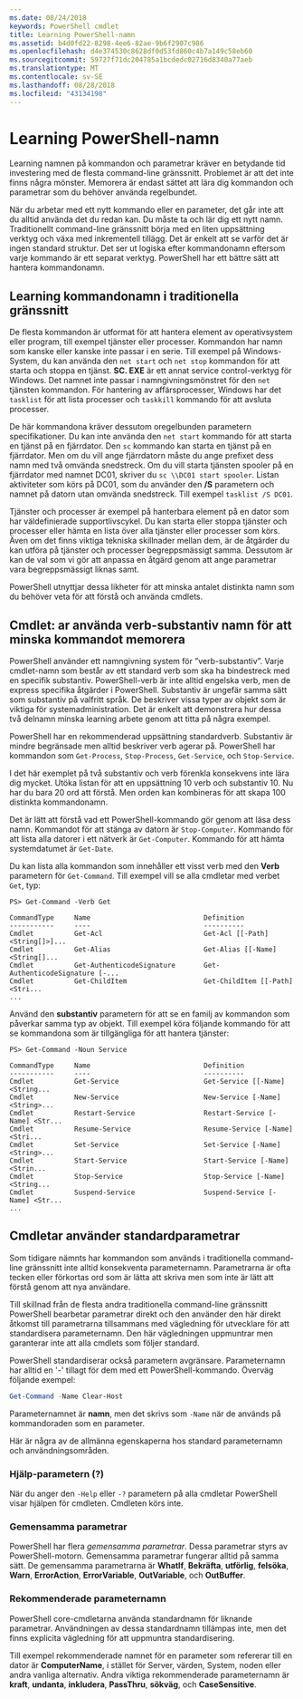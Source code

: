 ```yaml
---
ms.date: 08/24/2018
keywords: PowerShell cmdlet
title: Learning PowerShell-namn
ms.assetid: b4d0fd22-8298-4ee6-82ae-9b6f2907c986
ms.openlocfilehash: d4e374530c8628df0d53fd860c4b7a149c58eb60
ms.sourcegitcommit: 59727f71dc204785a1bcdedc02716d8340a77aeb
ms.translationtype: MT
ms.contentlocale: sv-SE
ms.lasthandoff: 08/28/2018
ms.locfileid: "43134198"
---
```

# <a name="learning-powershell-names"></a>Learning PowerShell-namn

Learning namnen på kommandon och parametrar kräver en betydande tid investering med de flesta command-line gränssnitt. Problemet är att det inte finns några mönster. Memorera är endast sättet att lära dig kommandon och parametrar som du behöver använda regelbundet.

När du arbetar med ett nytt kommando eller en parameter, det går inte att du alltid använda det du redan kan. Du måste ta och lär dig ett nytt namn. Traditionellt command-line gränssnitt börja med en liten uppsättning verktyg och växa med inkrementell tillägg. Det är enkelt att se varför det är ingen standard struktur.
Det ser ut logiska efter kommandonamn eftersom varje kommando är ett separat verktyg. PowerShell har ett bättre sätt att hantera kommandonamn.

## <a name="learning-command-names-in-traditional-shells"></a>Learning kommandonamn i traditionella gränssnitt

De flesta kommandon är utformat för att hantera element av operativsystem eller program, till exempel tjänster eller processer. Kommandon har namn som kanske eller kanske inte passar i en serie. Till exempel på Windows-System, du kan använda den `net start` och `net stop` kommandon för att starta och stoppa en tjänst. **SC. EXE** är ett annat service control-verktyg för Windows. Det namnet inte passar i namngivningsmönstret för den `net` tjänsten kommandon. För hantering av affärsprocesser, Windows har det `tasklist` för att lista processer och `taskkill` kommando för att avsluta processer.

De här kommandona kräver dessutom oregelbunden parametern specifikationer. Du kan inte använda den `net start` kommando för att starta en tjänst på en fjärrdator. Den `sc` kommando kan starta en tjänst på en fjärrdator.
Men om du vill ange fjärrdatorn måste du ange prefixet dess namn med två omvända snedstreck. Om du vill starta tjänsten spooler på en fjärrdator med namnet DC01, skriver du `sc \\DC01 start spooler`. Listan aktiviteter som körs på DC01, som du använder den **/S** parametern och namnet på datorn utan omvända snedstreck. Till exempel `tasklist /S DC01`.

Tjänster och processer är exempel på hanterbara element på en dator som har väldefinierade supportlivscykel. Du kan starta eller stoppa tjänster och processer eller hämta en lista över alla tjänster eller processer som körs. Även om det finns viktiga tekniska skillnader mellan dem, är de åtgärder du kan utföra på tjänster och processer begreppsmässigt samma. Dessutom är kan de val som vi gör att anpassa en åtgärd genom att ange parametrar vara begreppsmässigt liknas samt.

PowerShell utnyttjar dessa likheter för att minska antalet distinkta namn som du behöver veta för att förstå och använda cmdlets.

## <a name="cmdlets-use-verb-noun-names-to-reduce-command-memorization"></a>Cmdlet: ar använda verb-substantiv namn för att minska kommandot memorera

PowerShell använder ett namngivning system för ”verb-substantiv”. Varje cmdlet-namn som består av ett standard verb som ska ha bindestreck med en specifik substantiv. PowerShell-verb är inte alltid engelska verb, men de express specifika åtgärder i PowerShell. Substantiv är ungefär samma sätt som substantiv på valfritt språk. De beskriver vissa typer av objekt som är viktiga för systemadministration. Det är enkelt att demonstrera hur dessa två delnamn minska learning arbete genom att titta på några exempel.

PowerShell har en rekommenderad uppsättning standardverb. Substantiv är mindre begränsade men alltid beskriver verb agerar på. PowerShell har kommandon som `Get-Process`, `Stop-Process`, `Get-Service`, och `Stop-Service`.

I det här exemplet på två substantiv och verb förenkla konsekvens inte lära dig mycket. Utöka listan för att en uppsättning 10 verb och substantiv 10. Nu har du bara 20 ord att förstå.
Men orden kan kombineras för att skapa 100 distinkta kommandonamn.

Det är lätt att förstå vad ett PowerShell-kommando gör genom att läsa dess namn. Kommandot för att stänga av datorn är `Stop-Computer`. Kommando för att lista alla datorer i ett nätverk är `Get-Computer`.
Kommando för att hämta systemdatumet är `Get-Date`.

Du kan lista alla kommandon som innehåller ett visst verb med den **Verb** parametern för `Get-Command`. Till exempel vill se alla cmdletar med verbet `Get`, typ:

```
PS> Get-Command -Verb Get

CommandType     Name                            Definition
-----------     ----                            ----------
Cmdlet          Get-Acl                         Get-Acl [[-Path] <String[]>]...
Cmdlet          Get-Alias                       Get-Alias [[-Name] <String[]...
Cmdlet          Get-AuthenticodeSignature       Get-AuthenticodeSignature [-...
Cmdlet          Get-ChildItem                   Get-ChildItem [[-Path] <Stri...
...
```

Använd den **substantiv** parametern för att se en familj av kommandon som påverkar samma typ av objekt. Till exempel köra följande kommando för att se kommandona som är tillgängliga för att hantera tjänster:

```
PS> Get-Command -Noun Service

CommandType     Name                            Definition
-----------     ----                            ----------
Cmdlet          Get-Service                     Get-Service [[-Name] <String...
Cmdlet          New-Service                     New-Service [-Name] <String>...
Cmdlet          Restart-Service                 Restart-Service [-Name] <Str...
Cmdlet          Resume-Service                  Resume-Service [-Name] <Stri...
Cmdlet          Set-Service                     Set-Service [-Name] <String>...
Cmdlet          Start-Service                   Start-Service [-Name] <Strin...
Cmdlet          Stop-Service                    Stop-Service [-Name] <String...
Cmdlet          Suspend-Service                 Suspend-Service [-Name] <Str...
...
```

## <a name="cmdlets-use-standard-parameters"></a>Cmdletar använder standardparametrar

Som tidigare nämnts har kommandon som används i traditionella command-line gränssnitt inte alltid konsekventa parameternamn. Parametrarna är ofta tecken eller förkortas ord som är lätta att skriva men som inte är lätt att förstå genom att nya användare.

Till skillnad från de flesta andra traditionella command-line gränssnitt PowerShell bearbetar parametrar direkt och den använder den här direkt åtkomst till parametrarna tillsammans med vägledning för utvecklare för att standardisera parameternamn. Den här vägledningen uppmuntrar men garanterar inte att alla cmdlets som följer standard.

PowerShell standardiserar också parametern avgränsare. Parameternamn har alltid en '-' tillagt för dem med ett PowerShell-kommando. Överväg följande exempel:

```powershell
Get-Command -Name Clear-Host
```

Parameternamnet är **namn**, men det skrivs som `-Name` när de används på kommandoraden som en parameter.

Här är några av de allmänna egenskaperna hos standard parameternamn och användningsområden.

### <a name="the-help-parameter-"></a>Hjälp-parametern (?)

När du anger den `-Help` eller `-?` parametern på alla cmdletar PowerShell visar hjälpen för cmdleten. Cmdleten körs inte.

### <a name="common-parameters"></a>Gemensamma parametrar

PowerShell har flera *gemensamma parametrar*. Dessa parametrar styrs av PowerShell-motorn. Gemensamma parametrar fungerar alltid på samma sätt. De gemensamma parametrarna är **WhatIf**, **Bekräfta**, **utförlig**, **felsöka**, **Warn**, **ErrorAction**, **ErrorVariable**, **OutVariable**, och **OutBuffer**.

### <a name="recommended-parameter-names"></a>Rekommenderade parameternamn

PowerShell core-cmdletarna använda standardnamn för liknande parametrar. Användningen av dessa standardnamn tillämpas inte, men det finns explicita vägledning för att uppmuntra standardisering.

Till exempel rekommenderade namnet för en parameter som refererar till en dator är **ComputerName**, i stället för Server, värden, System, noden eller andra vanliga alternativ. Andra viktiga rekommenderade parameternamn är **kraft**, **undanta**, **inkludera**, **PassThru**, **sökväg**, och **CaseSensitive**.